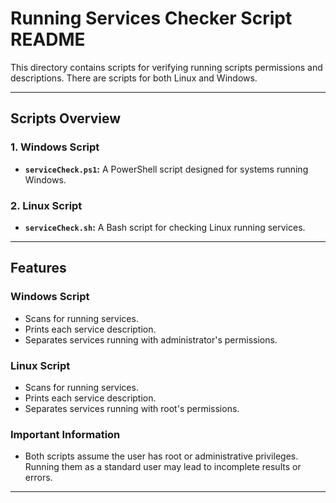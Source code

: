 # **Running Services Checker Script README**

This directory contains scripts for verifying running scripts permissions and descriptions. There are scripts for both Linux and Windows.

---

## **Scripts Overview**

### **1. Windows Script**

- **`serviceCheck.ps1`:** A PowerShell script designed for systems running Windows.

### **2. Linux Script**

- **`serviceCheck.sh`:** A Bash script for checking Linux running services.

---

## **Features**

### **Windows Script**

- Scans for running services.
- Prints each service description.
- Separates services running with administrator's permissions.

### **Linux Script**

- Scans for running services.
- Prints each service description.
- Separates services running with root's permissions.

### Important Information

- Both scripts assume the user has root or administrative privileges. Running them as a standard user may lead to incomplete results or errors.

---
